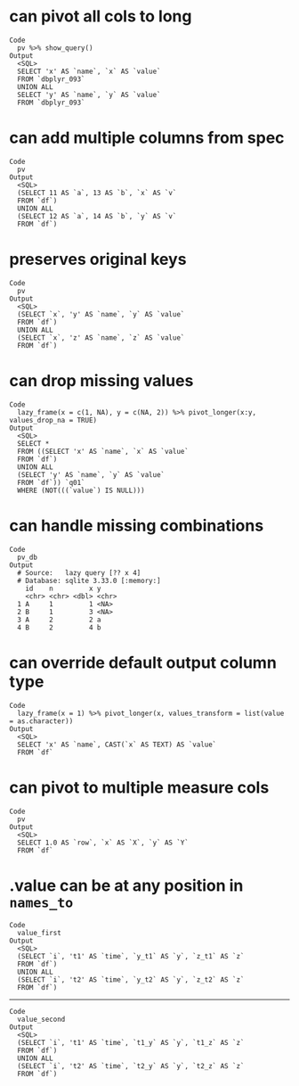 # can pivot all cols to long

    Code
      pv %>% show_query()
    Output
      <SQL>
      SELECT 'x' AS `name`, `x` AS `value`
      FROM `dbplyr_093`
      UNION ALL
      SELECT 'y' AS `name`, `y` AS `value`
      FROM `dbplyr_093`

# can add multiple columns from spec

    Code
      pv
    Output
      <SQL>
      (SELECT 11 AS `a`, 13 AS `b`, `x` AS `v`
      FROM `df`)
      UNION ALL
      (SELECT 12 AS `a`, 14 AS `b`, `y` AS `v`
      FROM `df`)

# preserves original keys

    Code
      pv
    Output
      <SQL>
      (SELECT `x`, 'y' AS `name`, `y` AS `value`
      FROM `df`)
      UNION ALL
      (SELECT `x`, 'z' AS `name`, `z` AS `value`
      FROM `df`)

# can drop missing values

    Code
      lazy_frame(x = c(1, NA), y = c(NA, 2)) %>% pivot_longer(x:y, values_drop_na = TRUE)
    Output
      <SQL>
      SELECT *
      FROM ((SELECT 'x' AS `name`, `x` AS `value`
      FROM `df`)
      UNION ALL
      (SELECT 'y' AS `name`, `y` AS `value`
      FROM `df`)) `q01`
      WHERE (NOT(((`value`) IS NULL)))

# can handle missing combinations

    Code
      pv_db
    Output
      # Source:   lazy query [?? x 4]
      # Database: sqlite 3.33.0 [:memory:]
        id    n         x y    
        <chr> <chr> <dbl> <chr>
      1 A     1         1 <NA> 
      2 B     1         3 <NA> 
      3 A     2         2 a    
      4 B     2         4 b    

# can override default output column type

    Code
      lazy_frame(x = 1) %>% pivot_longer(x, values_transform = list(value = as.character))
    Output
      <SQL>
      SELECT 'x' AS `name`, CAST(`x` AS TEXT) AS `value`
      FROM `df`

# can pivot to multiple measure cols

    Code
      pv
    Output
      <SQL>
      SELECT 1.0 AS `row`, `x` AS `X`, `y` AS `Y`
      FROM `df`

# .value can be at any position in `names_to`

    Code
      value_first
    Output
      <SQL>
      (SELECT `i`, 't1' AS `time`, `y_t1` AS `y`, `z_t1` AS `z`
      FROM `df`)
      UNION ALL
      (SELECT `i`, 't2' AS `time`, `y_t2` AS `y`, `z_t2` AS `z`
      FROM `df`)

---

    Code
      value_second
    Output
      <SQL>
      (SELECT `i`, 't1' AS `time`, `t1_y` AS `y`, `t1_z` AS `z`
      FROM `df`)
      UNION ALL
      (SELECT `i`, 't2' AS `time`, `t2_y` AS `y`, `t2_z` AS `z`
      FROM `df`)

